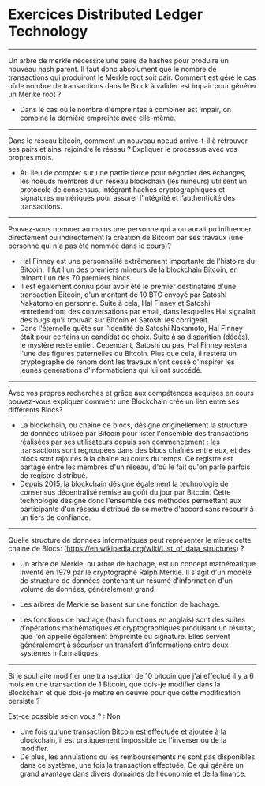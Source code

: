 # Exercices Distributed Ledger Technology

-----------------

Un arbre de merkle nécessite une paire de hashes pour produire un nouveau hash parent.
Il faut donc absolument que le nombre de transactions qui produiront le Merkle root soit pair.
Comment est géré le cas où le nombre de transactions dans le Block à valider est impair pour générer un Merlke root ?

* Dans le cas où le nombre d'empreintes à combiner est impair, on combine la dernière empreinte avec elle-même.

-----------------

Dans le réseau bitcoin, comment un nouveau noeud arrive-t-il à retrouver ses pairs et ainsi rejoindre le réseau ?
Expliquer le processus avec vos propres mots.

* Au lieu de compter sur une partie tierce pour négocier des échanges, les noeuds membres d’un réseau blockchain (les mineurs) utilisent un protocole de consensus, intégrant haches cryptographiques et signatures numériques pour assurer l’intégrité et l’authenticité des transactions.

-----------------

Pouvez-vous nommer au moins une personne qui a ou aurait pu influencer directement ou indirectement la création de Bitcoin par ses travaux (une personne qui n'a pas été nommée dans le cours)?

* Hal Finney est une personnalité extrêmement importante de l'histoire du Bitcoin.
Il fut l'un des premiers mineurs de la blockchain Bitcoin, en minant l'un des 70 premiers blocs.
* Il est également connu pour avoir été le premier destinataire d'une transaction Bitcoin, d'un montant de 10 BTC envoyé par Satoshi Nakatomo en personne.
Suite à cela, Hal Finney et Satoshi entretiendront des conversations par email, dans lesquelles Hal signalait des bugs qu'il trouvait sur Bitcoin et Satoshi les corrigeait.
* Dans l'éternelle quête sur l'identité de Satoshi Nakamoto, Hal Finney était pour certains un candidat de choix.
Suite à sa disparition (décès), le mystère reste entier. Cependant, Satoshi ou pas, Hal Finney restera l'une des figures paternelles du Bitcoin.
Plus que cela, il restera un cryptographe de renom dont les travaux n'ont cessé d'inspirer les jeunes générations d'informaticiens qui lui ont succédé.

-----------------

Avec vos propres recherches et grâce aux compétences acquises en cours pouvez-vous expliquer comment une Blockchain crée un lien entre ses différents Blocs?

* La blockchain, ou chaîne de blocs, désigne originellement la structure de données utilisée par Bitcoin pour lister l'ensemble des transactions réalisées par ses utilisateurs depuis son commencement : les transactions sont regroupées dans des blocs chaînés entre eux, et des blocs sont rajoutés à la chaîne au cours du temps. Ce registre est partagé entre les membres d'un réseau, d'où le fait qu'on parle parfois de registre distribué.
* Depuis 2015, la blockchain désigne également la technologie de consensus décentralisé remise au goût du jour par Bitcoin.
Cette technologie désigne donc l'ensemble des méthodes permettant aux participants d'un réseau distribué de se mettre d'accord sans recourir à un tiers de confiance.

-----------------

Quelle structure de données informatiques peut représenter le mieux cette chaine de Blocs: (<https://en.wikipedia.org/wiki/List_of_data_structures>) ?

* Un arbre de Merkle, ou arbre de hachage, est un concept mathématique inventé en 1979 par le cryptographe Ralph Merkle. Il s'agit d'un modèle de structure de données contenant un résumé d'information d'un volume de données, généralement grand.

* Les arbres de Merkle se basent sur une fonction de hachage.

* Les fonctions de hachage (hash functions en anglais) sont des suites d’opérations mathématiques et cryptographiques produisant un résultat, que l’on appelle également empreinte ou signature. Elles servent généralement à sécuriser un transfert d’informations entre deux systèmes informatiques.

-----------------

Si je souhaite modifier une transaction de 10 bitcoin que j'ai effectué il y a 6 mois en une transaction de 1 Bitcoin,
que dois-je modifier dans la Blockchain et que dois-je mettre en oeuvre pour que cette modification persiste ?

Est-ce possible selon vous ? : Non

* Une fois qu'une transaction Bitcoin est effectuée et ajoutée à la blockchain, il est pratiquement impossible de l'inverser ou de la modifier.
* De plus, les annulations ou les remboursements ne sont pas disponibles dans ce système, une fois la transaction effectuée. Ce qui génère un grand avantage dans divers domaines de l'économie et de la finance.
